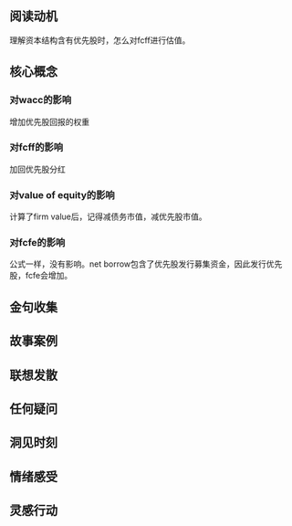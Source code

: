 ## 阅读动机
理解资本结构含有优先股时，怎么对fcff进行估值。
## 核心概念

### 对wacc的影响
增加优先股回报的权重

### 对fcff的影响
加回优先股分红

### 对value of equity的影响
计算了firm value后，记得减债务市值，减优先股市值。

### 对fcfe的影响

公式一样，没有影响。net borrow包含了优先股发行募集资金，因此发行优先股，fcfe会增加。

## 金句收集

## 故事案例

## 联想发散

## 任何疑问

## 洞见时刻

## 情绪感受

## 灵感行动